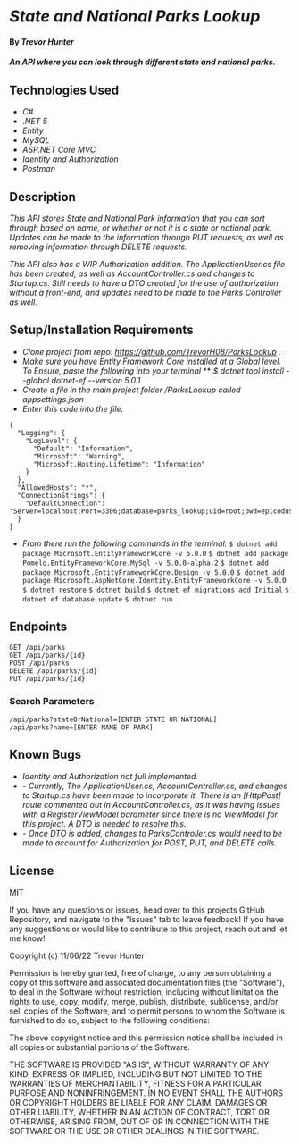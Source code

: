 # _State and National Parks Lookup_

#### By _**Trevor Hunter**_

#### _An API where you can look through different state and national parks._

## Technologies Used

* _C#_
* _.NET 5_
* _Entity_
* _MySQL_
* _ASP.NET Core MVC_
* _Identity and Authorization_
* _Postman_

## Description

_This API stores State and National Park information that you can sort through based on name, or whether or not it is a state or national park. Updates can be made to the information through PUT requests, as well as removing information through DELETE requests._

_This API also has a WIP Authorization addition. The ApplicationUser.cs file has been created, as well as AccountController.cs and changes to Startup.cs. Still needs to have a DTO created for the use of authorization without a front-end, and updates need to be made to the Parks Controller as well._

## Setup/Installation Requirements

* _Clone project from repo: https://github.com/TrevorH08/ParksLookup ._
* _Make sure you have Entity Framework Core installed at a Global level. To Ensure, paste the following into your terminal_
** _$ dotnet tool install --global dotnet-ef --version 5.0.1_
* _Create a file in the main project folder /ParksLookup called appsettings.json_
* _Enter this code into the file:_

```
{
  "Logging": {
    "LogLevel": {
      "Default": "Information",
      "Microsoft": "Warning",
      "Microsoft.Hosting.Lifetime": "Information"
    }
  },
  "AllowedHosts": "*",
  "ConnectionStrings": {
    "DefaultConnection": "Server=localhost;Port=3306;database=parks_lookup;uid=root;pwd=epicodus;"
  }
}
```

* _From there run the following commands in the terminal:_
``` $ dotnet add package Microsoft.EntityFrameworkCore -v 5.0.0 ```
``` $ dotnet add package Pomelo.EntityFrameworkCore.MySql -v 5.0.0-alpha.2 ```
``` $ dotnet add package Microsoft.EntityFrameworkCore.Design -v 5.0.0 ```
``` $ dotnet add package Microsoft.AspNetCore.Identity.EntityFrameworkCore -v 5.0.0 ```
``` $ dotnet restore ```
``` $ dotnet build ```
``` $ dotnet ef migrations add Initial ```
``` $ dotnet ef database update ```
``` $ dotnet run ```

## Endpoints

```
GET /api/parks
GET /api/parks/{id}
POST /api/parks
DELETE /api/parks/{id}
PUT /api/parks/{id}
```

### Search Parameters

```
/api/parks?stateOrNational=[ENTER STATE OR NATIONAL]
/api/parks?name=[ENTER NAME OF PARK]
```

## Known Bugs

* _Identity and Authorization not full implemented._
* _- Currently, The ApplicationUser.cs, AccountController.cs, and changes to Startup.cs have been made to incorporate it. There is an [HttpPost] route commented out in AccountController.cs, as it was having issues with a RegisterViewModel parameter since there is no ViewModel for this project. A DTO is needed to resolve this._
* _- Once DTO is added, changes to ParksController.cs would need to be made to account for Authorization for POST, PUT, and DELETE calls._

## License

MIT

If you have any questions or issues, head over to this projects GitHub Repository, and navigate to the "Issues" tab to leave feedback! If you have any suggestions or would like to contribute to this project, reach out and let me know!

Copyright (c) 11/06/22 Trevor Hunter

Permission is hereby granted, free of charge, to any person obtaining a copy of this software and associated documentation files (the "Software"), to deal in the Software without restriction, including without limitation the rights to use, copy, modify, merge, publish, distribute, sublicense, and/or sell copies of the Software, and to permit persons to whom the Software is furnished to do so, subject to the following conditions:

The above copyright notice and this permission notice shall be included in all copies or substantial portions of the Software.

THE SOFTWARE IS PROVIDED "AS IS", WITHOUT WARRANTY OF ANY KIND, EXPRESS OR IMPLIED, INCLUDING BUT NOT LIMITED TO THE WARRANTIES OF MERCHANTABILITY, FITNESS FOR A PARTICULAR PURPOSE AND NONINFRINGEMENT. IN NO EVENT SHALL THE AUTHORS OR COPYRIGHT HOLDERS BE LIABLE FOR ANY CLAIM, DAMAGES OR OTHER LIABILITY, WHETHER IN AN ACTION OF CONTRACT, TORT OR OTHERWISE, ARISING FROM, OUT OF OR IN CONNECTION WITH THE SOFTWARE OR THE USE OR OTHER DEALINGS IN THE SOFTWARE.
